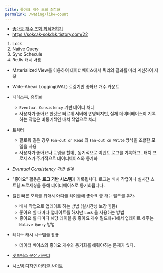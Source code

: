 ```yaml
---
title: 좋아요 개수 조회 최적화
permalink: /wating/like-count
---
```



- [좋아요 개수 조회 최적화히기](https://tecoble.techcourse.co.kr/post/2022-10-10-like-count/) 
- https://sokdak-sokdak.tistory.com/22

1. Lock
2. Native Query
3. Sync Schedule
4. Redis 캐시 사용

- Materialized View를 이용하여 데이터베이스에서 쿼리의 결과를 미리 계산하여 저장
- Write-Ahead Logging(WAL) 로깅기반 좋아요 개수 카운트

- 페이스북, 유튜브
	- `Eventual Consistency` 기반 데이터 처리
	- 사용자가 좋아요 한것은 빠르게 서버에 반영되지만, 실제 데이터베이스에 기록 하는 작업은 비동기적인 배치 작업으로 처리
- 트위터
	- 팔로워 같은 경우 `Fan-out on Read` 와 `Fan-out on Write` 방식을 조합한 모델을 사용
	- 사용자가 좋아요나 트윗을 할때 , 동기적으로 이벤트 로그를 기록하고 , 배치 프로세스가 주기적으로 데이터베이스와 동기화

- *Eventual Consistency 기반 설계* 
- "좋아요" 활동은 **로그 기반 시스템**에 기록됩니다. 로그는 배치 작업이나 실시간 스트림 프로세싱을 통해 데이터베이스로 동기화됩니다.
- 일딴 빠른 조회를 위해서 아티클 테이블에 좋아요 총 개수 필드를 추가.
	- 배치 작업으로 업데이트 하는 방법 (실시간성 보장 힘듬)
	- 좋아요 할 때마다 업데이트를 하지만 `Lock` 을 사용하는 방법
	- 좋아요 할 때마다 해당 테이블 총 좋아요 개수 필드에+1해서 업데이트 해주는 `Native Query` 방법
- 레디스 캐시 시스템을 활용
	- 데이터 베이스의 좋아요 개수와 동기화를 해줘야하는 문제가 있다.
- [넷플릭스 분산 카운터](https://netflixtechblog.com/netflixs-distributed-counter-abstraction-8d0c45eb66b2) 
- [시스템 디자인 아티클 사이트](https://systemdesign.one/distributed-counter-system-design/) 

